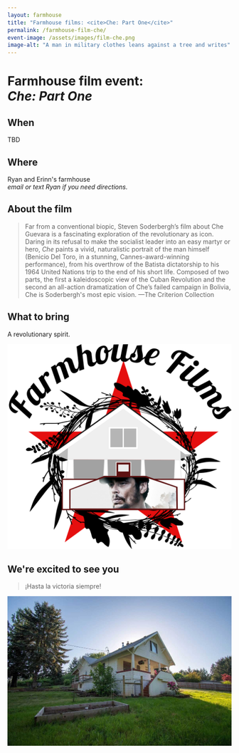 ```yaml
---
layout: farmhouse
title: "Farmhouse films: <cite>Che: Part One</cite>"
permalink: /farmhouse-film-che/
event-image: /assets/images/film-che.png
image-alt: "A man in military clothes leans against a tree and writes"
---
```


<h1>Farmhouse film event:<br> 
<cite>Che: Part One</cite></h1>

## When

TBD

## Where
Ryan and Erinn's farmhouse
<br><em>email or text Ryan if you need directions.</em>

## About the film

> Far from a conventional biopic, Steven Soderbergh’s film about Che Guevara is a fascinating exploration of the revolutionary as icon. Daring in its refusal to make the socialist leader into an easy martyr or hero, <cite>Che</cite> paints a vivid, naturalistic portrait of the man himself (Benicio Del Toro, in a stunning, Cannes-award-winning performance), from his overthrow of the Batista dictatorship to his 1964 United Nations trip to the end of his short life. Composed of two parts, the first a kaleidoscopic view of the Cuban Revolution and the second an all-action dramatization of Che’s failed campaign in Bolivia, Che is Soderbergh's most epic vision. —The Criterion Collection

## What to bring
A revolutionary spirit. 

![The farmhouse logo, a botanical theme, with the logo for the dune film, which is the word dune with an eclipse logo](/assets/images/the-farmhouse-invite-film-che.png)

## We're excited to see you

> ¡Hasta la victoria siempre!


![The Farmhouse in the gloaming](/assets/images/farmhouse.jpg)